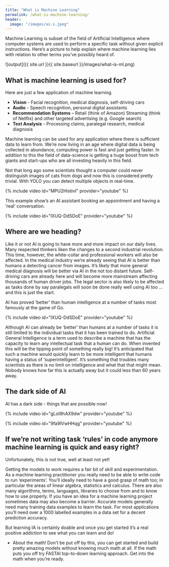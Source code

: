 ```yaml
---
title: "What is Machine Learning"
permalink: /what-is-machine-learning/
header:
  image: "/images/ai-s.jpeg"
---
```

Machine Learning is subset of the field of Artificial Intelligence where computer systems are used to perform a specific task without given explicit instructions.  Here’s a picture to help explain where machine learning lies with relation to other terms you’ve possibly heard of.

![output]({{ site.url }}{{ site.baseurl }}/images/what-is-ml.png)

## What is machine learning is used for?

Here are just a few application of machine learning.

+ **Vision** - Facial recognition, medical diagnosis, self-driving cars
+ **Audio** - Speech recognition, personal digital assistants
+ **Recommendation Systems** – Retail (think of Amazon) Streaming (think of Netflix) and other targeted advertising (e.g. Google search)
+ **Text Analysis** - Processing claims, paralegal research, medical diagnosis

Machine learning can be used for any application where there is sufficient data to learn from. We’re now living in an age where digital data is being collected in abundance, computing power is fast and just getting faster.  In addition to this the field of data-science is getting a huge boost from tech giants and start-ups who are all investing heavily in this field.

Not that long ago some scientists thought a computer could never distinguish images of cats from dogs and now this is considered pretty trivial. With YOLO you can detect multiple objects in real-time. 

{% include video id="MPU2HistivI" provider="youtube" %}

This example show’s an AI assistant booking an appointment and having a ‘real’ conversation.

{% include video id="lXUQ-DdSDoE" provider="youtube" %}

## Where are we heading?

Like it or not AI is going to have more and more impact on our daily lives. Many respected thinkers liken the changes to a second industrial revolution. This time, however, the white-collar and professional workers will also be affected.  In the medical industry we’re already seeing that AI is better than humans a detecting cancer from images. It’s likely that more general medical diagnosis will be better via AI in the not too distant future.  Self-driving cars are already here and will become more mainstream affecting thousands of human driver jobs.  The legal sector is also likely to be affected as tasks done by say paralegals will soon be done really well using AI too … and this is just the start.

AI has proved ‘better’ than human intelligence at a number of tasks most famously at the game of Go.

{% include video id="lXUQ-DdSDoE" provider="youtube" %}

Although AI can already be ‘better’ than humans at a number of tasks it is still limited to the individual tasks that it has been trained to do.  Artificial General Intelligence is a term used to describe a machine that has the capacity to learn any intellectual task that a human can do. When invented this will be the tipping point of something really big! It’s anticipated that such a machine would quickly learn to be more intelligent that humans having a status of ‘superintelligent’. It’s something that troubles many scientists as there is no limit on intelligence and what that that might mean.  Nobody knows how far this is actually away but it could less than 60 years away.

## The dark side of AI

AI has a dark side - things that are possible now!

{% include video id="gLoI9hAX9dw" provider="youtube" %}

{% include video id="9fa9lVwHHqg" provider="youtube" %}

## If we’re not writing task ‘rules’ in code anymore machine learning is quick and easy right?

Unfortunately, this is not true, well at least not yet!

Getting the models to work requires a fair bit of skill and experimentation. As a machine learning practitioner you really need to be able to write code to run ‘experiments’.  You’ll ideally need to have a good grasp of math too; in particular the areas of linear algebra, statistics and calculus.  There are also many algorithms, terms, languages, libraries to choose from and to know how to use properly. If you have an idea for a machine learning project sometimes data may also become a barrier.  Accurate models generally need many training data examples to learn the task.  For most applications you’ll need over a 1000 labelled examples in a data set for a decent prediction accuracy.

But learning IA is certainly doable and once you get started it’s a real positive addiction to see what you can learn and do!

* About the math! Don’t be put off by this, you can get started and build pretty amazing models without knowing much math at all.  If the math puts you off try FASTAI top-to-down learning approach.  Get into the math when you’re ready.


